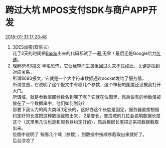 # 跨过大坑 MPOS支付SDK与商户APP开发
[2018-01-31 17:23:48](#data.create_time)
1. 3DES加密(双倍长)<br>
   花了2天的时间把<a href="www.baidu.com">Baidu</a>出来的代码都试了一遍,无果！最后还是Google给力[传送](../Java/3DES加密.md)。<br>
2. 理解8583报文
   学名恐怖，它让我望而生畏但回过头来不过如此，关键是找到对应关系。<br> 
   所谓8683报文，它就是一个大字符串数据通过socket发给了服务器。<br>
    所谓位图，它说明了这个报文中有哪几个参数，这个神秘的国度还没被我打开大门。<br>
    所谓域，就是参数值那参数名到哪了呢？它就在位图里，然后说有的参数值被放在了一个数据串中，他们如何划分?<br>
    那要下我认为的两大类域,1定长的，这好办这个长度是固定，服务器直接根据约定好的长度把这种数据截取出来，
   2是变长，变成域前几位会说明数据长度这个（这里用几位也是和服务器约定好的），然后根据长度描述来把数据截取出来。<br>
    位图中说明了 有哪几个域（参数），到数据中按顺序截取出来就好了。<br>
后台凉凉了<br>
